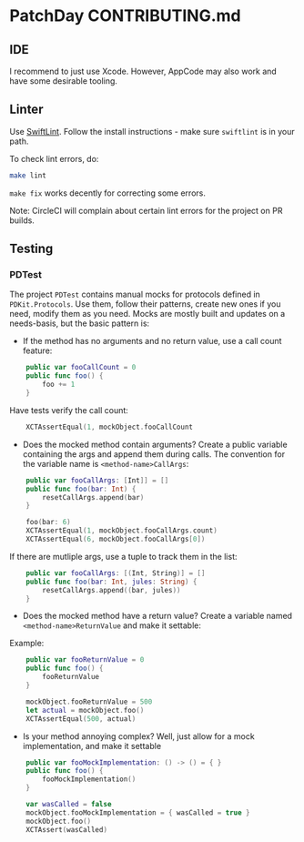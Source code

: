 # PatchDay CONTRIBUTING.md

## IDE

I recommend to just use Xcode. However, AppCode may also work and have some desirable tooling.

## Linter

Use [SwiftLint](https://github.com/realm/SwiftLint). Follow the install instructions - make sure `swiftlint` is in 
your path.

To check lint errors, do:

```bash
make lint
```

`make fix` works decently for correcting some errors.

Note: CircleCI will complain about certain lint errors for the project on PR builds.

## Testing

### PDTest

The project `PDTest` contains manual mocks for protocols defined in `PDKit.Protocols`. Use them, follow their 
patterns, create new ones if you need, modify them as you need. Mocks are mostly built and updates on a 
needs-basis, but the basic pattern is:

* If the method has no arguments and no return value, use a call count feature:

```swift
    public var fooCallCount = 0
    public func foo() {
        foo += 1
    }
```

Have tests verify the call count:

```swift
    XCTAssertEqual(1, mockObject.fooCallCount
```

* Does the mocked method contain arguments? Create a public variable containing the args and append them 
during calls. The convention for the variable name is `<method-name>CallArgs`:

```swift
    public var fooCallArgs: [Int]] = []
    public func foo(bar: Int) {
        resetCallArgs.append(bar)
    }
```

```swift
    foo(bar: 6)
    XCTAssertEqual(1, mockObject.fooCallArgs.count)
    XCTAssertEqual(6, mockObject.fooCallArgs[0])
```

If there are mutliple args, use a tuple to track them in the list:

```swift
    public var fooCallArgs: [(Int, String)] = []
    public func foo(bar: Int, jules: String) {
        resetCallArgs.append((bar, jules))
    }
```

* Does the mocked method have a return value? Create a variable named `<method-name>ReturnValue` and 
make it settable:

Example:

```swift
    public var fooReturnValue = 0
    public func foo() {
        fooReturnValue
    }
```

```swift
    mockObject.fooReturnValue = 500
    let actual = mockObject.foo()
    XCTAssertEqual(500, actual)
```

* Is your method annoying complex? Well, just allow for a mock implementation, and make it settable

```swift
    public var fooMockImplementation: () -> () = { }
    public func foo() {
        fooMockImplementation()
    }
```

```swift
    var wasCalled = false
    mockObject.fooMockImplementation = { wasCalled = true }
    mockObject.foo()
    XCTAssert(wasCalled)
```
